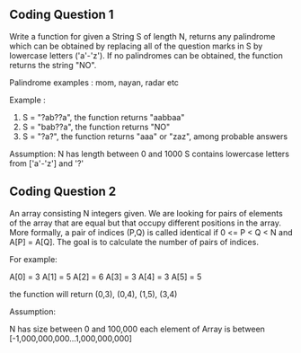 ## Coding Question 1

Write a function for given a String S of length N, returns any palindrome which can be obtained by replacing all of the question marks in S by lowercase letters ('a'-'z'). If no palindromes can be obtained, the function returns the string "NO".

Palindrome examples : mom, nayan, radar etc

Example : 
1. S = "?ab??a", the function returns "aabbaa"
2. S = "bab??a", the function returns "NO"
3. S = "?a?", the function returns "aaa" or "zaz", among probable answers

Assumption:
N has length between 0 and 1000
S contains lowercase letters from ['a'-'z'] and '?'

## Coding Question 2

An array consisting N integers given. We are looking for pairs of elements of the array that are equal but that occupy different positions in the array. More formally, a pair of indices (P,Q) is called identical if 0 <= P < Q < N and A[P] = A[Q]. The goal is to calculate the number of pairs of indices.

For example:

A[0] = 3
A[1] = 5
A[2] = 6
A[3] = 3
A[4] = 3
A[5] = 5

the function will return (0,3), (0,4), (1,5), (3,4)

Assumption:

N has size between 0 and 100,000
each element of Array is between [-1,000,000,000...1,000,000,000]
